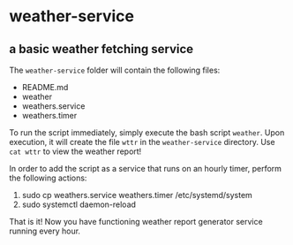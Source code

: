 # weather-service
## a basic weather fetching service


The `weather-service` folder will contain the following files:
- README.md
- weather
- weathers.service
- weathers.timer


To run the script immediately, simply execute the bash script `weather`.
Upon execution, it will create the file `wttr` in the `weather-service` directory.
Use `cat wttr` to view the weather report!

In order to add the script as a service that runs on an hourly timer, perform the following actions:
1. sudo cp weathers.service weathers.timer /etc/systemd/system
2. sudo systemctl daemon-reload


That is it! Now you have functioning weather report generator service running every hour.
